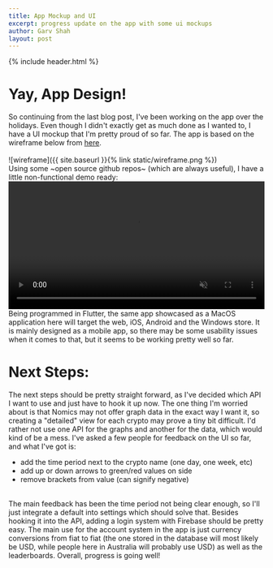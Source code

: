 ```yaml
---
title: App Mockup and UI
excerpt: progress update on the app with some ui mockups
author: Garv Shah
layout: post
---
```

{% include header.html %}

# Yay, App Design!
So continuing from the last blog post, I've been working on the app over the holidays. Even though I didn't exactly get 
as much done as I wanted to, I have a UI mockup that I'm pretty proud of so far. The app is based on the wireframe below from [here](https://www.uplabs.com/posts/crypto-app-6a473389-202b-4cee-ad23-94cf46c172cd). <br> <br>
![wireframe]({{ site.baseurl }}{% link static/wireframe.png %}) <br>
Using some ~open source github repos~ (which are always useful), I have a little non-functional demo ready: <br>
<video muted autoplay controls width="100%"> <source src="{{ site.baseurl }}{% link static/mockup.mp4 %}" type="video/mp4"> </video>
Being programmed in Flutter, the same app showcased as a MacOS application here will target the web, iOS, Android and the Windows store.
It is mainly designed as a mobile app, so there may be some usability issues when it comes to that, but it seems to be working pretty well so far.

# Next Steps:
The next steps should be pretty straight forward, as I've decided which API I want to use and just have to hook it up now.
The one thing I'm worried about is that Nomics may not offer graph data in the exact way I want it, so creating a "detailed"
view for each crypto may prove a tiny bit difficult. I'd rather not use one API for the graphs and another for the data, which
would kind of be a mess. I've asked a few people for feedback on the UI so far, and what I've got is:

* add the time period next to the crypto name (one day, one week, etc)
* add up or down arrows to green/red values on side
* remove brackets from value (can signify negative)

<br>
The main feedback has been the time period not being clear enough, so I'll just integrate a default into settings which should solve that. 
Besides hooking it into the API, adding a login system with Firebase should be pretty easy. The main use for the account system in the app is 
just currency conversions from fiat to fiat (the one stored in the database will most likely be USD, while people here in Australia will 
probably use USD) as well as the leaderboards. Overall, progress is going well!

